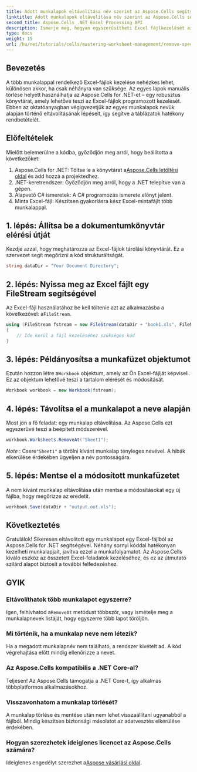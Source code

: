 ```yaml
---
title: Adott munkalapok eltávolítása név szerint az Aspose.Cells segítségével
linktitle: Adott munkalapok eltávolítása név szerint az Aspose.Cells segítségével
second_title: Aspose.Cells .NET Excel Processing API
description: Ismerje meg, hogyan egyszerűsítheti Excel fájlkezelését az Aspose.Cells for .NET segítségével. Ez az útmutató végigvezeti az egyes munkalapok név szerinti programozott eltávolításának lépésein, így időt takaríthat meg, és rendszerezheti a táblázatokat.
type: docs
weight: 15
url: /hu/net/tutorials/cells/mastering-worksheet-management/remove-specific-worksheets-by-name/
---
```

## Bevezetés

A több munkalappal rendelkező Excel-fájlok kezelése nehézkes lehet, különösen akkor, ha csak néhányra van szüksége. Az egyes lapok manuális törlése helyett használhatja az Aspose.Cells for .NET-et – egy robusztus könyvtárat, amely lehetővé teszi az Excel-fájlok programozott kezelését. Ebben az oktatóanyagban végigvezetjük az egyes munkalapok nevük alapján történő eltávolításának lépéseit, így segítve a táblázatok hatékony rendbetételét.

## Előfeltételek

Mielőtt belemerülne a kódba, győződjön meg arról, hogy beállította a következőket:

1.  Aspose.Cells for .NET: Töltse le a könyvtárat a[Aspose.Cells letöltési oldal](https://releases.aspose.com/cells/net/) és add hozzá a projektedhez.
2. .NET-keretrendszer: Győződjön meg arról, hogy a .NET telepítve van a gépen.
3. Alapvető C# ismeretek: A C# programozás ismerete előnyt jelent.
4. Minta Excel-fájl: Készítsen gyakorlásra kész Excel-mintafájlt több munkalappal.

## 1. lépés: Állítsa be a dokumentumkönyvtár elérési útját

Kezdje azzal, hogy meghatározza az Excel-fájlok tárolási könyvtárát. Ez a szervezet segít megőrizni a kód strukturáltságát.

```csharp
string dataDir = "Your Document Directory";
```

## 2. lépés: Nyissa meg az Excel fájlt egy FileStream segítségével

 Az Excel-fájl használatához be kell töltenie azt az alkalmazásba a következővel: a`FileStream`.

```csharp
using (FileStream fstream = new FileStream(dataDir + "book1.xls", FileMode.Open))
{
    // Ide kerül a fájl kezeléséhez szükséges kód
}
```

## 3. lépés: Példányosítsa a munkafüzet objektumot

 Ezután hozzon létre a`Workbook` objektum, amely az Ön Excel-fájlját képviseli. Ez az objektum lehetővé teszi a tartalom elérését és módosítását.

```csharp
Workbook workbook = new Workbook(fstream);
```

## 4. lépés: Távolítsa el a munkalapot a neve alapján

Most jön a fő feladat: egy munkalap eltávolítása. Az Aspose.Cells ezt egyszerűvé teszi a beépített módszerével.

```csharp
workbook.Worksheets.RemoveAt("Sheet1");
```

*Note* : Csere`"Sheet1"` a törölni kívánt munkalap tényleges nevével. A hibák elkerülése érdekében ügyeljen a név pontosságára.

## 5. lépés: Mentse el a módosított munkafüzetet

A nem kívánt munkalap eltávolítása után mentse a módosításokat egy új fájlba, hogy megőrizze az eredetit.

```csharp
workbook.Save(dataDir + "output.out.xls");
```

## Következtetés

Gratulálok! Sikeresen eltávolított egy munkalapot egy Excel-fájlból az Aspose.Cells for .NET segítségével. Néhány sornyi kóddal hatékonyan kezelheti munkalapjait, javítva ezzel a munkafolyamatot. Az Aspose.Cells kiváló eszköz az összetett Excel-feladatok kezeléséhez, és ez az útmutató szilárd alapot biztosít a további felfedezéshez.

## GYIK

### Eltávolíthatok több munkalapot egyszerre?

 Igen, felhívhatod a`RemoveAt` metódust többször, vagy ismételje meg a munkalapnevek listáját, hogy egyszerre több lapot töröljön.

### Mi történik, ha a munkalap neve nem létezik?

Ha a megadott munkalapnév nem található, a rendszer kivételt ad. A kód végrehajtása előtt mindig ellenőrizze a nevet.

### Az Aspose.Cells kompatibilis a .NET Core-al?

Teljesen! Az Aspose.Cells támogatja a .NET Core-t, így alkalmas többplatformos alkalmazásokhoz.

### Visszavonhatom a munkalap törlését?

A munkalap törlése és mentése után nem lehet visszaállítani ugyanabból a fájlból. Mindig készítsen biztonsági másolatot az adatvesztés elkerülése érdekében.

### Hogyan szerezhetek ideiglenes licencet az Aspose.Cells számára?

Ideiglenes engedélyt szerezhet a[Aspose vásárlási oldal](https://purchase.aspose.com/temporary-license/).